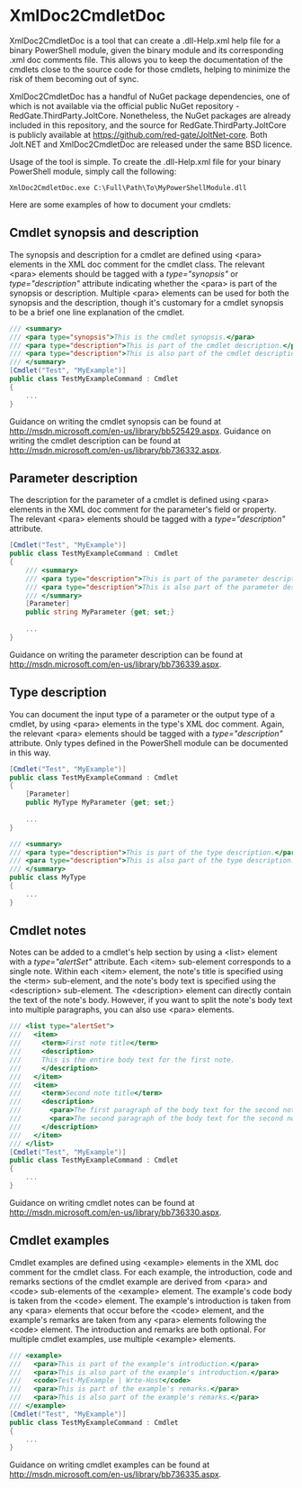# XmlDoc2CmdletDoc

XmlDoc2CmdletDoc is a tool that can create a .dll-Help.xml help file for a binary PowerShell module, given the binary module and its corresponding .xml doc comments file. This allows you to keep the documentation of the cmdlets close to the source code for those cmdlets, helping to minimize the risk of them becoming out of sync.

XmlDoc2CmdletDoc has a handful of NuGet package dependencies, one of which is not available via the official public NuGet repository - RedGate.ThirdParty.JoltCore. Nonetheless, the NuGet packages are already included in this repository, and the source for RedGate.ThirdParty.JoltCore is publicly available at https://github.com/red-gate/JoltNet-core. Both Jolt.NET and XmlDoc2CmdletDoc are released under the same BSD licence.

Usage of the tool is simple. To create the .dll-Help.xml file for your binary PowerShell module, simply call the following:

```batchfile
XmlDoc2CmdletDoc.exe C:\Full\Path\To\MyPowerShellModule.dll
```

Here are some examples of how to document your cmdlets:

## Cmdlet synopsis and description

The synopsis and description for a cmdlet are defined using \<para\> elements in the XML doc comment for the cmdlet class. The relevant \<para\> elements should be tagged with a *type="synopsis"* or *type="description"* attribute indicating whether the \<para\> is part of the synopsis or description. Multiple \<para\> elements can be used for both the synopsis and the description, though it's customary for a cmdlet synopsis to be a brief one line explanation of the cmdlet.

```c#
/// <summary>
/// <para type="synopsis">This is the cmdlet synopsis.</para>
/// <para type="description">This is part of the cmdlet description.</para>
/// <para type="description">This is also part of the cmdlet description.</para>
/// </summary>
[Cmdlet("Test", "MyExample")]
public class TestMyExampleCommand : Cmdlet
{
    ...
}
```

Guidance on writing the cmdlet synopsis can be found at http://msdn.microsoft.com/en-us/library/bb525429.aspx.
Guidance on writing the cmdlet description can be found at http://msdn.microsoft.com/en-us/library/bb736332.aspx.

## Parameter description

The description for the parameter of a cmdlet is defined using \<para\> elements in the XML doc comment for the parameter's field or property. The relevant \<para\> elements should be tagged with a *type="description"* attribute.

```c#
[Cmdlet("Test", "MyExample")]
public class TestMyExampleCommand : Cmdlet
{
    /// <summary>
    /// <para type="description">This is part of the parameter description.</para>
    /// <para type="description">This is also part of the parameter description.</para>
    /// </summary>
    [Parameter]
    public string MyParameter {get; set;}
    
    ...
}

```

Guidance on writing the parameter description can be found at http://msdn.microsoft.com/en-us/library/bb736339.aspx.

## Type description

You can document the input type of a parameter or the output type of a cmdlet, by using \<para\> elements in the type's XML doc comment. Again, the relevant \<para\> elements should be tagged with a *type="description"* attribute. Only types defined in the PowerShell module can be documented in this way.

```c#
[Cmdlet("Test", "MyExample")]
public class TestMyExampleCommand : Cmdlet
{
    [Parameter]
    public MyType MyParameter {get; set;}
    
    ...
}

/// <summary>
/// <para type="description">This is part of the type description.</para>
/// <para type="description">This is also part of the type description.</para>
/// </summary>
public class MyType
{
    ...
}
```

## Cmdlet notes

Notes can be added to a cmdlet's help section by using a \<list\> element with a *type="alertSet"* attribute. Each \<item\> sub-element corresponds to a single note. Within each \<item\> element, the note's title is specified using the \<term\> sub-element, and the note's body text is specified using the \<description\> sub-element. The \<description\> element can directly contain the text of the note's body. However, if you want to split the note's body text into multiple paragraphs, you can also use \<para\> elements.

```c#
/// <list type="alertSet">
///   <item>
///     <term>First note title</term>
///     <description>
///     This is the entire body text for the first note.
///     </description>
///   </item>
///   <item>
///     <term>Second note title</term>
///     <description>
///       <para>The first paragraph of the body text for the second note.</para>
///       <para>The second paragraph of the body text for the second note.</para>
///     </description>
///   </item>
/// </list>
[Cmdlet("Test", "MyExample")]
public class TestMyExampleCommand : Cmdlet
{
    ...
}
```

Guidance on writing cmdlet notes can be found at http://msdn.microsoft.com/en-us/library/bb736330.aspx.

## Cmdlet examples

Cmdlet examples are defined using \<example\> elements in the XML doc comment for the cmdlet class. For each example, the introduction, code and remarks sections of the cmdlet example are derived from \<para\> and \<code\> sub-elements of the \<example\> element. The example's code body is taken from the \<code\> element. The example's introduction is taken from any \<para\> elements that occur before the \<code\> element, and the example's remarks are taken from any \<para\> elements following the \<code\> element. The introduction and remarks are both optional. For multiple cmdlet examples, use multiple \<example\> elements.

```c#
/// <example>
///   <para>This is part of the example's introduction.</para>
///   <para>This is also part of the example's introduction.</para>
///   <code>Test-MyExample | Wrte-Host</code>
///   <para>This is part of the example's remarks.</para>
///   <para>This is also part of the example's remarks.</para>
/// </example>
[Cmdlet("Test", "MyExample")]
public class TestMyExampleCommand : Cmdlet
{
    ...
}
```

Guidance on writing cmdlet examples can be found at http://msdn.microsoft.com/en-us/library/bb736335.aspx.
